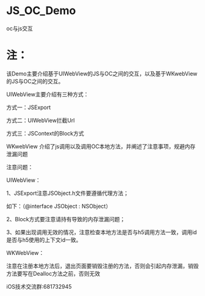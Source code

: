 # JS_OC_Demo
oc与js交互
# 注：
该Demo主要介绍基于UIWebView的JS与OC之间的交互，以及基于WKwebView的JS与OC之间的交互。

UIWebView主要介绍有三种方式：

方式一：JSExport

方式二：UIWebView拦截Url

方式三：JSContext的Block方式

WKwebView 介绍了js调用以及调用OC本地方法，并阐述了注意事项，规避内存泄漏问题

注意问题：

UIWebView：

1、JSExport注意JSObject.h文件要遵循代理方法；

如下：（@interface JSObject : NSObject<JSObjcDelegate>）

2、Block方式要注意请持有导致的内存泄漏问题；

3、如果出现调用无效的情况，注意检查本地方法是否与h5调用方法一致，调用id是否与h5使用的上下文id一致。

WKWebView：

注意在注册本地方法后，退出页面要销毁注册的方法，否则会引起内存泄漏，销毁方法要写在Dealloc方法之前，否则无效

iOS技术交流群:681732945
